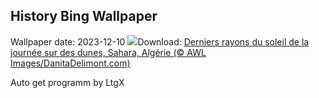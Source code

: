 ## History Bing Wallpaper
Wallpaper date: 2023-12-10
![](https://www.bing.com/th?id=OHR.SaharaDunes_FR-FR6483454056_UHD.jpg&w=1000)Download: [Derniers rayons du soleil de la journée sur des dunes, Sahara, Algérie (© AWL Images/DanitaDelimont.com)](https://www.bing.com/th?id=OHR.SaharaDunes_FR-FR6483454056_UHD.jpg)

Auto get programm by LtgX
